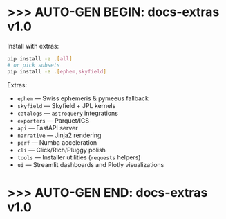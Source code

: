 # >>> AUTO-GEN BEGIN: docs-extras v1.0
Install with extras:

```bash
pip install -e .[all]
# or pick subsets
pip install -e .[ephem,skyfield]
```

Extras:

* `ephem` — Swiss ephemeris & pymeeus fallback
* `skyfield` — Skyfield + JPL kernels
* `catalogs` — `astroquery` integrations
* `exporters` — Parquet/ICS
* `api` — FastAPI server
* `narrative` — Jinja2 rendering
* `perf` — Numba acceleration
* `cli` — Click/Rich/Pluggy polish
* `tools` — Installer utilities (`requests` helpers)
* `ui` — Streamlit dashboards and Plotly visualizations

# >>> AUTO-GEN END: docs-extras v1.0
